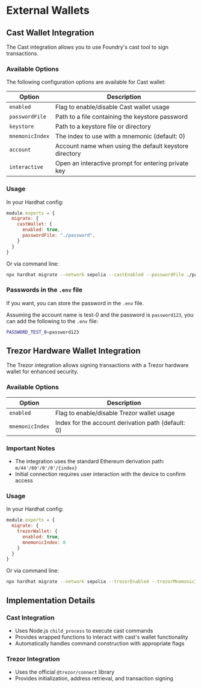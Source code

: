 # External Wallets

## Cast Wallet Integration

The Cast integration allows you to use Foundry's cast tool to sign transactions.

### Available Options

The following configuration options are available for Cast wallet:

| Option          | Description                                            |
|-----------------|--------------------------------------------------------|
| `enabled`       | Flag to enable/disable Cast wallet usage               |
| `passwordFile`  | Path to a file containing the keystore password        |
| `keystore`      | Path to a keystore file or directory                   |
| `mnemonicIndex` | The index to use with a mnemonic (default: 0)          |
| `account`       | Account name when using the default keystore directory |
| `interactive`   | Open an interactive prompt for entering private key    |

### Usage

In your Hardhat config:
```javascript
module.exports = {
  migrate: {
    castWallet: {
      enabled: true,
      passwordFile: "./password",
    }
  }
}
```

Or via command line:
```bash
npx hardhat migrate --network sepolia --castEnabled --passwordFile ./password
```

### Passwords in the `.env` file

If you want, you can store the password in the `.env` file. 

Assuming the account name is test-0 and the password is `password123`, you can add the following to the `.env` file:

```bash
PASSWORD_TEST_0=password123
```

## Trezor Hardware Wallet Integration

The Trezor integration allows signing transactions with a Trezor hardware wallet for enhanced security.

### Available Options

| Option          | Description                                        |
|-----------------|----------------------------------------------------|
| `enabled`       | Flag to enable/disable Trezor wallet usage         |
| `mnemonicIndex` | Index for the account derivation path (default: 0) |

### Important Notes

- The integration uses the standard Ethereum derivation path: `m/44'/60'/0'/0'/{index}`
- Initial connection requires user interaction with the device to confirm access

### Usage

In your Hardhat config:
```javascript
module.exports = {
  migrate: {
    trezorWallet: {
      enabled: true,
      mnemonicIndex: 0
    }
  }
}
```

Or via command line:
```bash
npx hardhat migrate --network sepolia --trezorEnabled --trezorMnemonicIndex 5
```

## Implementation Details

### Cast Integration
- Uses Node.js `child_process` to execute cast commands
- Provides wrapped functions to interact with cast's wallet functionality
- Automatically handles command construction with appropriate flags

### Trezor Integration
- Uses the official `@trezor/connect` library
- Provides initialization, address retrieval, and transaction signing
